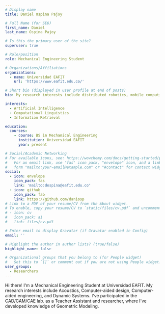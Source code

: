 ```yaml
---
# Display name
title: Daniel Ospina Pajoy

# Full Name (for SEO)
first_name: Daniel
last_name: Ospina Pajoy

# Is this the primary user of the site?
superuser: true

# Role/position
role: Mechanical Engineering Student

# Organizations/Affiliations
organizations:
  - name: Universidad EAFIT
    url: 'https://www.eafit.edu.co/'

# Short bio (displayed in user profile at end of posts)
bio: My research interests include distributed robotics, mobile computing and programmable matter.

interests:
  - Artificial Intelligence
  - Computational Linguistics
  - Information Retrieval

education:
  courses:
    - course: BS in Mechanical Engineering
      institution: Universidad EAFIT
      year: present

# Social/Academic Networking
# For available icons, see: https://wowchemy.com/docs/getting-started/page-builder/#icons
#   For an email link, use "fas" icon pack, "envelope" icon, and a link in the
#   form "mailto:your-email@example.com" or "#contact" for contact widget.
social:
  - icon: envelope
    icon_pack: fas
    link: 'mailto:dospina@eafit.edu.co'
  - icon: github
    icon_pack: fab
    link: https://github.com/daniosp
# Link to a PDF of your resume/CV from the About widget.
# To enable, copy your resume/CV to `static/files/cv.pdf` and uncomment the lines below.
# - icon: cv
#   icon_pack: ai
#   link: files/cv.pdf

# Enter email to display Gravatar (if Gravatar enabled in Config)
email: ''

# Highlight the author in author lists? (true/false)
highlight_name: false

# Organizational groups that you belong to (for People widget)
#   Set this to `[]` or comment out if you are not using People widget.
user_groups:
  - Researchers
---
```


Hi there!
I'm a Mechanical Engineering Student at Universidad EAFIT. My research interests include Acoustics, Computer-aided design, Computer-aided engineering, and Dynamic Systems. I've participated in the CAD/CAM/CAE lab. as a Teacher Assistant and researcher, where I've developed knowledge of Geometric Modeling.


